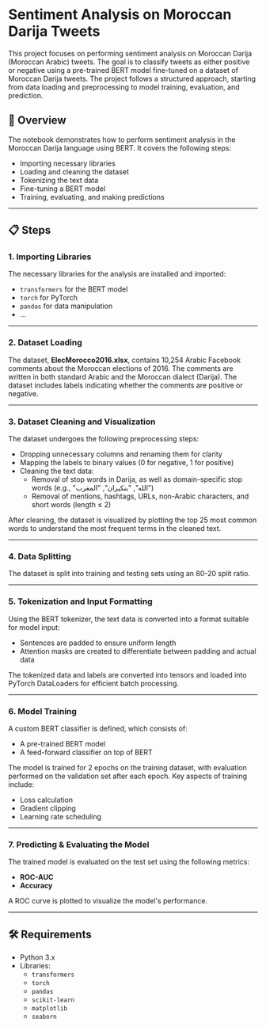 # Sentiment Analysis on Moroccan Darija Tweets

This project focuses on performing sentiment analysis on Moroccan Darija (Moroccan Arabic) tweets. The goal is to classify tweets as either positive or negative using a pre-trained BERT model fine-tuned on a dataset of Moroccan Darija tweets. The project follows a structured approach, starting from data loading and preprocessing to model training, evaluation, and prediction.

## 🚀 Overview

The notebook demonstrates how to perform sentiment analysis in the Moroccan Darija language using BERT. It covers the following steps:
- Importing necessary libraries
- Loading and cleaning the dataset
- Tokenizing the text data
- Fine-tuning a BERT model
- Training, evaluating, and making predictions

---

## 📋 Steps

### 1. Importing Libraries
The necessary libraries for the analysis are installed and imported:
- `transformers` for the BERT model
- `torch` for PyTorch
- `pandas` for data manipulation
- ...

---

### 2. Dataset Loading
The dataset, **ElecMorocco2016.xlsx**, contains 10,254 Arabic Facebook comments about the Moroccan elections of 2016. The comments are written in both standard Arabic and the Moroccan dialect (Darija). The dataset includes labels indicating whether the comments are positive or negative.

---

### 3. Dataset Cleaning and Visualization
The dataset undergoes the following preprocessing steps:
- Dropping unnecessary columns and renaming them for clarity
- Mapping the labels to binary values (0 for negative, 1 for positive)
- Cleaning the text data:
  - Removal of stop words in Darija, as well as domain-specific stop words (e.g., "الله", "بنكيران", "المغرب")
  - Removal of mentions, hashtags, URLs, non-Arabic characters, and short words (length ≤ 2)

After cleaning, the dataset is visualized by plotting the top 25 most common words to understand the most frequent terms in the cleaned text.

---

### 4. Data Splitting
The dataset is split into training and testing sets using an 80-20 split ratio.

---

### 5. Tokenization and Input Formatting
Using the BERT tokenizer, the text data is converted into a format suitable for model input:
- Sentences are padded to ensure uniform length
- Attention masks are created to differentiate between padding and actual data

The tokenized data and labels are converted into tensors and loaded into PyTorch DataLoaders for efficient batch processing.

---

### 6. Model Training
A custom BERT classifier is defined, which consists of:
- A pre-trained BERT model
- A feed-forward classifier on top of BERT

The model is trained for 2 epochs on the training dataset, with evaluation performed on the validation set after each epoch. Key aspects of training include:
- Loss calculation
- Gradient clipping
- Learning rate scheduling

---

### 7. Predicting & Evaluating the Model
The trained model is evaluated on the test set using the following metrics:
- **ROC-AUC**
- **Accuracy**

A ROC curve is plotted to visualize the model's performance.

---

## 🛠️ Requirements

- Python 3.x
- Libraries:
  - `transformers`
  - `torch`
  - `pandas`
  - `scikit-learn`
  - `matplotlib`
  - `seaborn`


